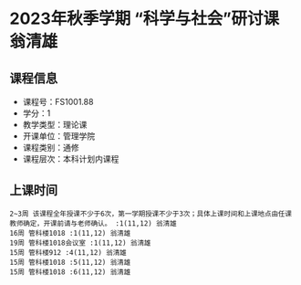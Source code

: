 # 2023年秋季学期 “科学与社会”研讨课 翁清雄






## 课程信息

- 课程号：FS1001.88
- 学分：1
- 教学类型：理论课
- 开课单位：管理学院
- 课程类别：通修
- 课程层次：本科计划内课程

## 上课时间

```
2~3周 该课程全年授课不少于6次，第一学期授课不少于3次；具体上课时间和上课地点由任课教师确定，开课前请与老师确认。 :1(11,12) 翁清雄
16周 管科楼1018 :1(11,12) 翁清雄
19周 管科楼1018会议室 :1(11,12) 翁清雄
15周 管科楼912 :4(11,12) 翁清雄
15周 管科楼1018 :5(11,12) 翁清雄
15周 管科楼1018 :6(11,12) 翁清雄
```


